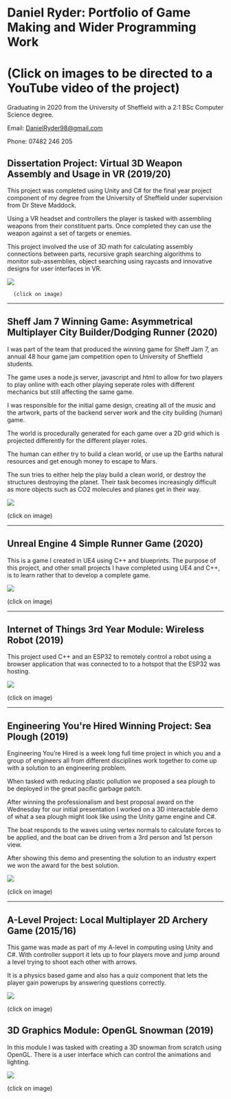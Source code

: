# Daniel Ryder: Portfolio of Game Making and Wider Programming Work

# (Click on images to be directed to a YouTube video of the project)
Graduating in 2020 from the University of Sheffield with a 2:1 BSc Computer Science degree.

Email: <DanielRyder98@gmail.com>

Phone: 07482 246 205

## Dissertation Project: Virtual 3D Weapon Assembly and Usage in VR (2019/20)
This project was completed using Unity and C# for the final year project component of my degree from the University of Sheffield under supervision from Dr Steve Maddock.

Using a VR headset and controllers the player is tasked with assembling weapons from their constituent parts.  Once completed they can use the weapon against a set of targets or enemies.

This project involved the use of 3D math for calculating assembly connections between parts, recursive graph searching algorithms to monitor sub-assemblies, object searching using raycasts and innovative designs for user interfaces in VR.


[![](http://img.youtube.com/vi/PGRLSYZBJvg/0.jpg)](http://www.youtube.com/watch?v=PGRLSYZBJvg "Virtual 3D Weapon Assembly and Usage in VR")

      (click on image)

-----

## Sheff Jam 7 Winning Game: Asymmetrical Multiplayer City Builder/Dodging Runner (2020)
I was part of the team that produced the winning game for Sheff Jam 7, an annual 48 hour game jam competition open to University of Sheffield students.

The game uses a node.js server, javascript and html to allow for two players to play online with each other playing seperate roles with different mechanics but still affecting the same game.

I was responsible for the initial game design, creating all of the music and the artwork, parts of the backend server work and the city building (human) game.

The world is procedurally generated for each game over a 2D grid which is projected differently for the different player roles.

The human can either try to build a clean world, or use up the Earths natural resources and get enough money to escape to Mars.

The sun tries to either help the play build a clean world, or destroy the structures destroying the planet.  Their task becomes increasingly difficult as more objects such as CO2 molecules and planes get in their way.


[![](http://img.youtube.com/vi/dilC6cnR7tY/0.jpg)](http://www.youtube.com/watch?v=dilC6cnR7tY "Sheff Jam 7 Winning Game: Asymmetrical Multiplayer City Builder/Dodging Runner")

(click on image)

-----
## Unreal Engine 4 Simple Runner Game (2020)
This is a game I created in UE4 using C++ and blueprints.  The purpose of this project, and other small projects I have completed using UE4 and C++, is to learn rather that to develop a complete game.

[![](http://img.youtube.com/vi/ZflQ0LOcMgc/0.jpg)](http://www.youtube.com/watch?v=ZflQ0LOcMgc "Unreal Engine 4 Simple Runner Game (2020)")

(click on image)

-----

## Internet of Things 3rd Year Module: Wireless Robot (2019)
This project used C++ and an ESP32 to remotely control a robot using a browser application that was connected to to a hotspot that the ESP32 was hosting.


[![](http://img.youtube.com/vi/W7kPh1Rfnyw/0.jpg)](http://www.youtube.com/watch?v=W7kPh1Rfnyw "Internet of Things: Wireless Robot")

(click on image)

-----

## Engineering You're Hired Winning Project: Sea Plough (2019)
Engineering You’re Hired is a week long full time project in which you and a group of engineers all from different disciplines work together to come up with a solution to an engineering problem.  

When tasked with reducing plastic pollution we proposed a sea plough to be deployed in the great pacific garbage patch.  

After winning the professionalism and best proposal award on the Wednesday for our initial presentation I worked on a 3D interactable demo of what a sea plough might look like using the Unity game engine and C#.

The boat responds to the waves using vertex normals to calculate forces to be applied, and the boat can be driven from a 3rd person and 1st person view.

After showing this demo and presenting the solution to an industry expert we won the award for the best solution.


[![](http://img.youtube.com/vi/OqhCJ8RmsYs/0.jpg)](http://www.youtube.com/watch?v=OqhCJ8RmsYs "Engineering You're Hired Winning Project: Sea Plough")

(click on image)

-----

## A-Level Project: Local Multiplayer 2D Archery Game (2015/16)
This game was made as part of my A-level in computing using Unity and C#.  With controller support it lets up to four players move and jump around a level trying to shoot each other with arrows.  

It is a physics based game and also has a quiz component that lets the player gain powerups by answering questions correctly.


[![](http://img.youtube.com/vi/K04qXVVfbco/0.jpg)](http://www.youtube.com/watch?v=K04qXVVfbco "A-Level Project: Local Multiplayer 2D Archery Game (2015/16)")

(click on image)


## 3D Graphics Module: OpenGL Snowman (2019)
In this module I was tasked with creating a 3D snowman from scratch using OpenGL.  There is a user interface which can control the animations and lighting.

[![](http://img.youtube.com/vi/hGGwrYHT39k/0.jpg)](http://www.youtube.com/watch?v=hGGwrYHT39k "3D Graphics Module: OpenGL Snowman")

(click on image)
